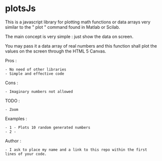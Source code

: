plotsJs
======

This is a javascript library for plotting math functions or data arrays very similar to the " plot " command found in Matlab or Scilab.

The main concept is very simple : just show the data on screen.

You may pass it a data array of real numbers and this function shall plot the values on the screen through the HTML 5 Canvas.

Pros :

	- No need of other libraries
	- Simple and effective code

Cons :

	- Imaginary numbers not allowed

 TODO :
 
  	- Zoom

Examples :

	- 1 - Plots 10 random generated numbers
	- 2 - 

Author :

	- I ask to place my name and a link to this repo within the first lines of your code. 

